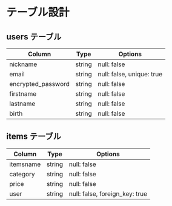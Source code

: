 # テーブル設計

## users テーブル

| Column             | Type   | Options                   |
| ------------------ | ------ | ------------------------- |
| nickname           | string | null: false               |
| email              | string | null: false, unique: true |
| encrypted_password | string | null: false               |
| firstname          | string | null: false               |
| lastname           | string | null: false               |
| birth              | string | null: false               |

## items テーブル

| Column    | Type   | Options                        |
| --------- | ------ | ------------------------------ |
| itemsname | string | null: false                    |
| category  | string | null: false                    |
| price     | string | null: false                    |
| user      | string | null: false, foreign_key: true |
